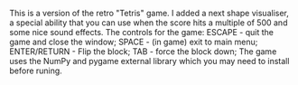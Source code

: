 This is a version of the retro "Tetris" game. I added a next shape visualiser, a special ability that you can use when the score hits a multiple of 500
and some nice sound effects. The controls for the game:
ESCAPE - quit the game and close the window;
SPACE - (in game) exit to main menu;
ENTER/RETURN - Flip the block;
TAB - force the block down;
The game uses the NumPy and pygame external library which you may need to install before runing.
